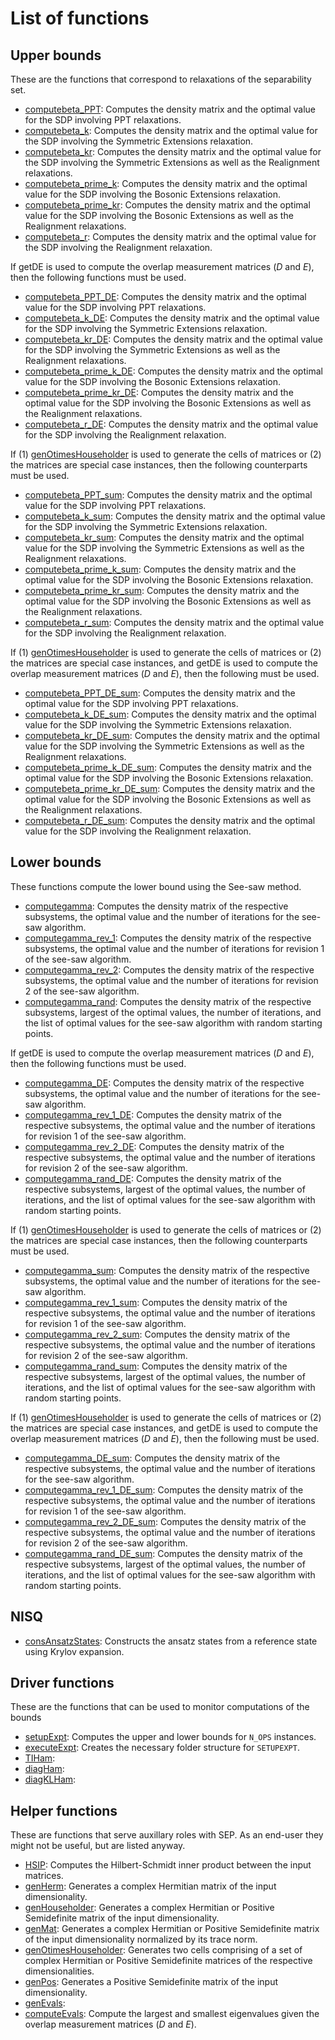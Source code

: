 # List of functions

## Upper bounds
These are the functions that correspond to relaxations of the separability set.
- [computebeta_PPT](/SDPs/UpperBounds/operator/computebeta_PPT.md): Computes the density matrix and the optimal value for the SDP involving PPT relaxations.
- [computebeta_k](/SDPs/UpperBounds/operator/computebeta_k.md): Computes the density matrix and the optimal value for the SDP involving the Symmetric Extensions relaxation.
- [computebeta_kr](/SDPs/UpperBounds/operator/computebeta_kr.md): Computes the density matrix and the optimal value for the SDP involving the Symmetric Extensions as well as the Realignment relaxations.
- [computebeta_prime_k](/SDPs/UpperBounds/operator/computebeta_prime_k.md): Computes the density matrix and the optimal value for the SDP involving the Bosonic Extensions relaxation.
- [computebeta_prime_kr](/SDPs/UpperBounds/operator/computebeta_prime_kr.md): Computes the density matrix and the optimal value for the SDP involving the Bosonic Extensions as well as the Realignment relaxations.
- [computebeta_r](/SDPs/UpperBounds/operator/computebeta_r.md): Computes the density matrix and the optimal value for the SDP involving the Realignment relaxation.

If getDE is used to compute the overlap measurement matrices ($D$ and $E$), then the following functions must be used.
- [computebeta_PPT_DE](/SDPs/UpperBounds/operator_NISQ/computebeta_PPT_DE.md): Computes the density matrix and the optimal value for the SDP involving PPT relaxations.
- [computebeta_k_DE](/SDPs/UpperBounds/operator_NISQ/computebeta_k_DE.md): Computes the density matrix and the optimal value for the SDP involving the Symmetric Extensions relaxation.
- [computebeta_kr_DE](/SDPs/UpperBounds/operator_NISQ/computebeta_kr_DE.md): Computes the density matrix and the optimal value for the SDP involving the Symmetric Extensions as well as the Realignment relaxations.
- [computebeta_prime_k_DE](/SDPs/UpperBounds/operator_NISQ/computebeta_prime_k_DE.md): Computes the density matrix and the optimal value for the SDP involving the Bosonic Extensions relaxation.
- [computebeta_prime_kr_DE](/SDPs/UpperBounds/operator_NISQ/computebeta_prime_kr_DE.md): Computes the density matrix and the optimal value for the SDP involving the Bosonic Extensions as well as the Realignment relaxations.
- [computebeta_r_DE](/SDPs/UpperBounds/operator_NISQ/computebeta_r_DE.md): Computes the density matrix and the optimal value for the SDP involving the Realignment relaxation.

If (1) [genOtimesHouseholder](/helpers/genOtimesHouseholder.md) is used to generate the cells of matrices or (2) the matrices are special case instances, then the following counterparts must be used.
- [computebeta_PPT_sum](/SDPs/UpperBounds/sum_operator/computebeta_PPT_sum.md): Computes the density matrix and the optimal value for the SDP involving PPT relaxations.
- [computebeta_k_sum](/SDPs/UpperBounds/sum_operator/computebeta_k_sum.md): Computes the density matrix and the optimal value for the SDP involving the Symmetric Extensions relaxation.
- [computebeta_kr_sum](/SDPs/UpperBounds/sum_operator/computebeta_kr_sum.md): Computes the density matrix and the optimal value for the SDP involving the Symmetric Extensions as well as the Realignment relaxations.
- [computebeta_prime_k_sum](/SDPs/UpperBounds_operator/sum/computebeta_prime_k_sum.md): Computes the density matrix and the optimal value for the SDP involving the Bosonic Extensions relaxation.
- [computebeta_prime_kr_sum](/SDPs/UpperBounds/sum_operator/computebeta_prime_kr_sum.md): Computes the density matrix and the optimal value for the SDP involving the Bosonic Extensions as well as the Realignment relaxations.
- [computebeta_r_sum](/SDPs/UpperBounds/sum_operator/computebeta_r_sum.md): Computes the density matrix and the optimal value for the SDP involving the Realignment relaxation.

If (1) [genOtimesHouseholder](/helpers/genOtimesHouseholder.md) is used to generate the cells of matrices or (2) the matrices are special case instances, and getDE is used to compute the overlap measurement matrices ($D$ and $E$), then the following must be used.
- [computebeta_PPT_DE_sum](/SDPs/UpperBounds/sum_operator_NISQ/computebeta_PPT_DE_sum.md): Computes the density matrix and the optimal value for the SDP involving PPT relaxations.
- [computebeta_k_DE_sum](/SDPs/UpperBounds/sum_operator_NISQ/computebeta_k_DE_sum.md): Computes the density matrix and the optimal value for the SDP involving the Symmetric Extensions relaxation.
- [computebeta_kr_DE_sum](/SDPs/UpperBounds/sum_operator_NISQ/computebeta_kr_DE_sum.md): Computes the density matrix and the optimal value for the SDP involving the Symmetric Extensions as well as the Realignment relaxations.
- [computebeta_prime_k_DE_sum](/SDPs/UpperBounds/sum_operator_NISQ/computebeta_prime_k_DE_sum.md): Computes the density matrix and the optimal value for the SDP involving the Bosonic Extensions relaxation.
- [computebeta_prime_kr_DE_sum](/SDPs/UpperBounds/sum_operator_NISQ/computebeta_prime_kr_DE_sum.md): Computes the density matrix and the optimal value for the SDP involving the Bosonic Extensions as well as the Realignment relaxations.
- [computebeta_r_DE_sum](/SDPs/UpperBounds/sum_operator_NISQ/computebeta_r_DE_sum.md): Computes the density matrix and the optimal value for the SDP involving the Realignment relaxation.

## Lower bounds
These functions compute the lower bound using the See-saw method.
- [computegamma](/SDPs/LowerBounds/operator/computegamma.md): Computes the density matrix of the respective subsystems, the optimal value and the number of iterations for the see-saw algorithm.
- [computegamma_rev_1](/SDPs/LowerBounds/operator/computegamma_rev_1.md): Computes the density matrix of the respective subsystems, the optimal value and the number of iterations for revision 1 of the see-saw algorithm.
- [computegamma_rev_2](/SDPs/LowerBounds/operator/computegamma_rev_2.md): Computes the density matrix of the respective subsystems, the optimal value and the number of iterations for revision 2 of the see-saw algorithm.
- [computegamma_rand](/SDPs/LowerBounds/operator/computegamma_rand.md): Computes the density matrix of the respective subsystems, largest of the optimal values, the number of iterations, and the list of optimal values for the see-saw algorithm with random starting points.

If getDE is used to compute the overlap measurement matrices ($D$ and $E$), then the following functions must be used.
- [computegamma_DE](/SDPs/LowerBounds/operator_NISQ/computegamma_DE.md): Computes the density matrix of the respective subsystems, the optimal value and the number of iterations for the see-saw algorithm.
- [computegamma_rev_1_DE](/SDPs/LowerBounds/operator_NISQ/computegamma_rev_1_DE.md): Computes the density matrix of the respective subsystems, the optimal value and the number of iterations for revision 1 of the see-saw algorithm.
- [computegamma_rev_2_DE](/SDPs/LowerBounds/operator_NISQ/computegamma_rev_2_DE.md): Computes the density matrix of the respective subsystems, the optimal value and the number of iterations for revision 2 of the see-saw algorithm.
- [computegamma_rand_DE](/SDPs/LowerBounds/operator_NISQ/computegamma_rand_DE.md): Computes the density matrix of the respective subsystems, largest of the optimal values, the number of iterations, and the list of optimal values for the see-saw algorithm with random starting points.

If (1) [genOtimesHouseholder](/helpers/genOtimesHouseholder.md) is used to generate the cells of matrices or (2) the matrices are special case instances, then the following counterparts must be used.
- [computegamma_sum](/SDPs/LowerBounds/sum_operator/computegamma_sum.md): Computes the density matrix of the respective subsystems, the optimal value and the number of iterations for the see-saw algorithm.
- [computegamma_rev_1_sum](/SDPs/LowerBounds/sum_operator/computegamma_rev_1_sum.md): Computes the density matrix of the respective subsystems, the optimal value and the number of iterations for revision 1 of the see-saw algorithm.
- [computegamma_rev_2_sum](/SDPs/LowerBounds/sum_operator/computegamma_rev_2_sum.md): Computes the density matrix of the respective subsystems, the optimal value and the number of iterations for revision 2 of the see-saw algorithm.
- [computegamma_rand_sum](/SDPs/LowerBounds/sum_operator/computegamma_rand_sum.md): Computes the density matrix of the respective subsystems, largest of the optimal values, the number of iterations, and the list of optimal values for the see-saw algorithm with random starting points.

If (1) [genOtimesHouseholder](/helpers/genOtimesHouseholder.md) is used to generate the cells of matrices or (2) the matrices are special case instances, and getDE is used to compute the overlap measurement matrices ($D$ and $E$), then the following must be used.
- [computegamma_DE_sum](/SDPs/LowerBounds/sum_operator_NISQ/computegamma_DE_sum.md): Computes the density matrix of the respective subsystems, the optimal value and the number of iterations for the see-saw algorithm.
- [computegamma_rev_1_DE_sum](/SDPs/LowerBounds/sum_operator_NISQ/computegamma_rev_1_DE_sum.md): Computes the density matrix of the respective subsystems, the optimal value and the number of iterations for revision 1 of the see-saw algorithm.
- [computegamma_rev_2_DE_sum](/SDPs/LowerBounds/sum_operator_NISQ/computegamma_rev_2_DE_sum.md): Computes the density matrix of the respective subsystems, the optimal value and the number of iterations for revision 2 of the see-saw algorithm.
- [computegamma_rand_DE_sum](/SDPs/LowerBounds/sum_operator_NISQ/computegamma_rand_DE_sum.md): Computes the density matrix of the respective subsystems, largest of the optimal values, the number of iterations, and the list of optimal values for the see-saw algorithm with random starting points.


## NISQ
- [consAnsatzStates](/NISQ/consAnsatzStates.md): Constructs the ansatz states from a reference state using Krylov expansion.

## Driver functions
These are the functions that can be used to monitor computations of the bounds
- [setupExpt](/main/setupExpt.md): Computes the upper and lower bounds for ``N_OPS`` instances.
- [executeExpt](/main/executeExpt.md): Creates the necessary folder structure for ``SETUPEXPT``.
- [TIHam](/main/TIHam.md): 
- [diagHam](/main/diagHam.md):
- [diagKLHam](/main/diagKLHam.md):


## Helper functions
These are functions that serve auxillary roles with SEP. As an end-user they might not be useful, but are listed anyway.
- [HSIP](/helpers/HSIP.md): Computes the Hilbert-Schmidt inner product between the input matrices.
- [genHerm](/helpers/genHerm.md): Generates a complex Hermitian matrix of the input dimensionality.
- [genHouseholder](/helpers/genHouseholder.md): Generates a complex Hermitian or Positive Semidefinite matrix of the input dimensionality.
- [genMat](/helpers/genMat.md): Generates a complex Hermitian or Positive Semidefinite matrix of the input dimensionality normalized by its trace norm.
- [genOtimesHouseholder](/helpers/genOtimesHouseholder.md): Generates two cells comprising of a set of complex Hermitian or Positive Semidefinite matrices of the respective dimensionalities.
- [genPos](/helpers/genPos.md): Generates a Positive Semidefinite matrix of the input dimensionality.
- [genEvals](/helpers/genEvals.md): 
- [computeEvals](/SDPS/computeEvals.md): Compute the largest and smallest eigenvalues given the overlap measurement matrices ($D$ and $E$).
